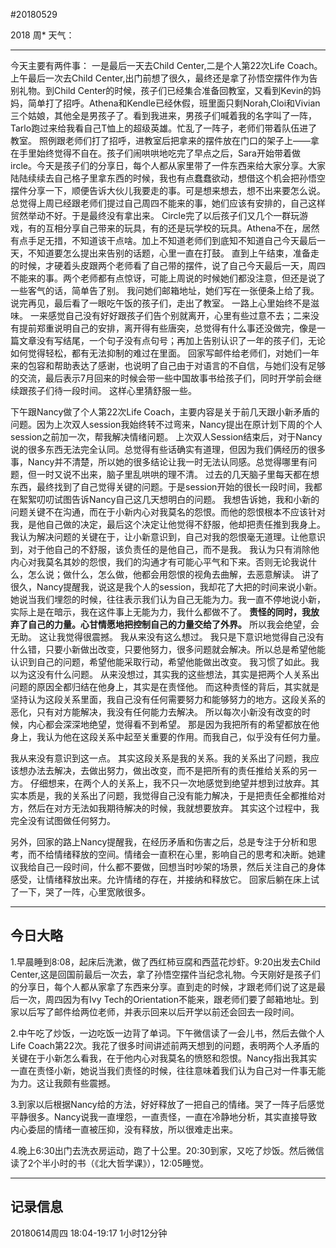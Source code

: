#20180529

2018  周*   天气：
***
今天主要有两件事：
一是最后一天去Child Center,二是个人第22次Life Coach。
上午最后一次去Child Center,出门前想了很久，最终还是拿了孙悟空摆件作为告别礼物。到Child Center的时候，孩子们已经集合准备回教室，又看到Kevin的妈妈，简单打了招呼。Athena和Kendle已经休假，班里面只剩Norah,Cloi和Vivian三个姑娘，其他全是男孩子了。看到我进来，男孩子们喊着我的名字叫了一阵，Tarlo跑过来给我看自己T恤上的超级英雄。忙乱了一阵子，老师们带着队伍进了教室。
照例跟老师们打了招呼，进教室后把拿来的摆件放在门口的架子上——拿在手里始终觉得不自在。孩子们闹哄哄地吃完了早点之后，Sara开始带着做ircle。今天是孩子们的分享日，每个人都从家里带了一件东西来给大家分享。大家陆陆续续去自己格子里拿东西的时候，我也有点蠢蠢欲动，想借这个机会把孙悟空摆件分享一下，顺便告诉大伙儿我要走的事。可是想来想去，想不出来要怎么说。总觉得上周已经跟老师们提过自己周四不能来的事，她们应该有安排的，自己这样贸然举动不好。于是最终没有拿出来。
Circle完了以后孩子们又几个一群玩游戏，有的互相分享自己带来的玩具，有的还是玩学校的玩具。Athena不在，居然有点手足无措，不知道该干点啥。加上不知道老师们到底知不知道自己今天最后一天，不知道要怎么提出来告别的话题，心里一直在打鼓。
直到上午结束，准备走的时候，才硬着头皮跟两个老师看了自己带的摆件，说了自己今天最后一天，周四不能来的事。两个老师都有点惊讶，可能上周说的时候她们都没注意，但还是说了一些客气的话，简单告了别。
我问她们邮箱地址，她们写在一张便条上给了我。说完再见，最后看了一眼吃午饭的孩子们，走出了教室。
一路上心里始终不是滋味。
一来感觉自己没有好好跟孩子们告个别就离开，心里有些过意不去；二来没有提前郑重说明自己的安排，离开得有些唐突，总觉得有什么事还没做完，像是一篇文章没有写结尾，一个句子没有点句号；再加上告别认识了一年的孩子们，无论如何觉得轻松，都有无法抑制的难过在里面。
回家写邮件给老师们，对她们一年来的包容和帮助表达了感谢，也说明了自己由于对语言的不自信，与她们没有足够的交流，最后表示7月回来的时候会带一些中国故事书给孩子们，同时开学前会继续跟孩子们待一段时间。
这样心里猜舒服一些。

下午跟Nancy做了个人第22次Life Coach，主要内容是关于前几天跟小新矛盾的问题。因为上次双人session我始终转不过弯来，Nancy提出在原计划下周的个人session之前加一次，帮我解决情绪问题。
上次双人Session结束后，对于Nancy说的很多东西无法完全认同。总觉得有些话确实有道理，但因为我们俩经历的很多事，Nancy并不清楚，所以她的很多结论让我一时无法认同感。总觉得哪里有问题，但一时又说不出来，脑子里乱哄哄的理不清。
过去的几天脑子里每天都在想东西，最终找到了自己觉得关键的问题。于是session开始的很长一段时间，我都在絮絮叨叨试图告诉Nancy自己这几天想明白的问题。
我想告诉她，我和小新的问题关键不在沟通，而在于小新内心对我莫名的怨恨。而他的怨恨根本不应该针对我，是他自己做的决定，最后这个决定让他觉得不舒服，他却把责任推到我身上。
我认为解决问题的关键在于，让小新意识到，自己对我的怨恨毫无道理。让他意识到，对于他自己的不舒服，该负责任的是他自己，而不是我。
我认为只有消除他内心对我莫名其妙的怨恨，我们的沟通才有可能心平气和下来。否则无论我说什么，怎么说；做什么，怎么做，他都会用怨恨的视角去曲解，去恶意解读。
讲了很久，Nancy提醒我，说这是我个人的session，我却花了大把的时间来说小新。她说当我们埋怨的时候，往往表示我们认为自己无能为力。我一直不停地说小新，实际上是在暗示，我在这件事上无能为力，我什么都做不了。
**责怪的同时，我放弃了自己的力量。心甘情愿地把控制自己的力量交给了外界。**
所以我会绝望，会无助。
这让我觉得很震撼。
我从来没有这么想过。
我只是下意识地觉得自己没有什么错，只要小新做出改变，只要他努力，很多问题就会解决。所以总是希望他能认识到自己的问题，希望他能采取行动，希望他能做出改变。
我习惯了如此。我以为这没有什么问题。
从来没想过，其实我的这些想法，其实是把两个人关系出问题的原因全都归结在他身上，其实是在责怪他。
而这种责怪的背后，其实就是坚持认为这段关系里面，我自己没有任何需要努力和能够努力的地方。这段关系的恶化，只有对方能解决，我没有任何能力去解决。
所以每次小新没有改变的时候，内心都会深深地绝望，觉得看不到希望。
那是因为我把所有的希望都放在他身上，我认为他在这段关系中起至关重要的作用。而我自己，似乎没有任何力量。

我从来没有意识到这一点。
其实这段关系是我的关系。我的关系出了问题，我应该想办法去解决，去做出努力，做出改变，而不是把所有的责任推给关系的另一方。
仔细想来，在两个人的关系上，我不只一次地感觉到绝望并想到过放弃。其实本质是，我的关系出了问题，我觉得自己没有能力解决，于是把责任全都推给对方，然后在对方无法如我期待解决的时候，我就想要放弃。
其实这个过程中，我完全没有试图做任何努力。

另外，回家的路上Nancy提醒我，在经历矛盾和伤害之后，总是专注于分析和思考，而不给情绪释放的空间。情绪会一直积在心里，影响自己的思考和决断。她建议我给自己一段时间，什么都不要做，回想当时吵架的场景，然后关注自己的身体感受，让情绪释放出来。允许情绪的存在，并接纳和释放它。
回家后躺在床上试了一下，哭了一阵，心里宽敞很多。

***
## 今日大略

1.早晨睡到8:08，起床后洗漱，做了西红柿豆腐和西蓝花炒虾。9:20出发去Child Center,这是回国前最后一次去，拿了孙悟空摆件当纪念礼物。今天刚好是孩子们的分享日，每个人都从家拿了东西来分享。直到走的时候，才跟老师们说了这是最后一次，周四因为有Ivy Tech的Orientation不能来，跟老师们要了邮箱地址。到家以后写了邮件给两位老师，并表示回来以后开学以前还会回去一段时间。

2.中午吃了炒饭，一边吃饭一边背了单词。下午微信读了一会儿书，然后去做个人Life Coach第22次。我花了很多时间讲述前两天想到的问题，表明两个人矛盾的关键在于小新怎么看我，在于他内心对我莫名的愤怒和怨恨。Nancy指出我其实一直在责怪小新，她说当我们责怪的时候，往往意味着我们认为自己对一件事无能为力。这让我颇有些震撼。

3.到家以后根据Nancy给的方法，好好释放了一把自己的情绪。哭了一阵子后感觉平静很多。Nancy说我一直埋怨，一直责怪，一直在冷静地分析，其实直接导致内心委屈的情绪一直被压抑，没有释放，所以很难走出来。

4.晚上6:30出门去洗衣房运动，跑了十公里。20:30到家，又吃了炒饭。然后微信读了2个半小时的书（《北大哲学课》），12:05睡觉。
***

## 记录信息

20180614周四  18:04-19:17    1小时12分钟
